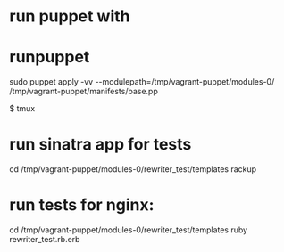 # run puppet with

# runpuppet
sudo puppet apply -vv  --modulepath=/tmp/vagrant-puppet/modules-0/ /tmp/vagrant-puppet/manifests/base.pp


$ tmux

# run sinatra app for tests
cd /tmp/vagrant-puppet/modules-0/rewriter_test/templates
rackup

# run tests for nginx:
cd /tmp/vagrant-puppet/modules-0/rewriter_test/templates
ruby rewriter_test.rb.erb
